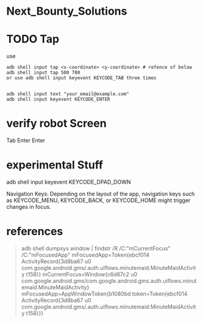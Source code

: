 # Next_Bounty_Solutions
# TODO Tap
use 
```
adb shell input tap <x-coordinate> <y-coordinate> # refence of below
adb shell input tap 500 700
or use adb shell input keyevent KEYCODE_TAB three times


adb shell input text "your_email@example.com"
adb shell input keyevent KEYCODE_ENTER

```

# verify robot Screen
Tab 
Enter
Enter

# experimental Stuff
adb shell input keyevent KEYCODE_DPAD_DOWN

Navigation Keys: Depending on the layout of the app, navigation keys such as KEYCODE_MENU, KEYCODE_BACK, or KEYCODE_HOME might trigger changes in focus.

# references

>adb shell dumpsys window | findstr /R /C:"mCurrentFocus" /C:"mFocusedApp"
    mFocusedApp=Token{ebcf014 ActivityRecord{3d8ba67 u0 com.google.android.gms/.auth.uiflows.minutemaid.MinuteMaidActivity t158}}
  mCurrentFocus=Window{c6d67c2 u0 com.google.android.gms/com.google.android.gms.auth.uiflows.minutemaid.MinuteMaidActivity}
  mFocusedApp=AppWindowToken{b1080bd token=Token{ebcf014 ActivityRecord{3d8ba67 u0 com.google.android.gms/.auth.uiflows.minutemaid.MinuteMaidActivity t158}}}
